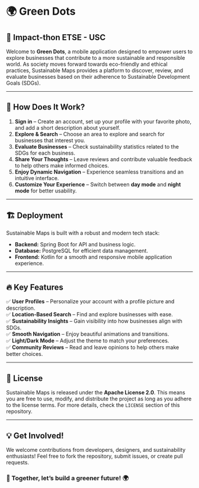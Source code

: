 # 🌍 Green Dots

## 🚀 Impact-thon ETSE - USC

Welcome to **Green Dots**, a mobile application designed to empower users to explore businesses that contribute to a more sustainable and responsible world. As society moves forward towards eco-friendly and ethical practices, Sustainable Maps provides a platform to discover, review, and evaluate businesses based on their adherence to Sustainable Development Goals (SDGs).

---

## 📌 How Does It Work?

1. **Sign in** – Create an account, set up your profile with your favorite photo, and add a short description about yourself.
2. **Explore & Search** – Choose an area to explore and search for businesses that interest you.
3. **Evaluate Businesses** – Check sustainability statistics related to the SDGs for each business.
4. **Share Your Thoughts** – Leave reviews and contribute valuable feedback to help others make informed choices.
5. **Enjoy Dynamic Navigation** – Experience seamless transitions and an intuitive interface.
6. **Customize Your Experience** – Switch between **day mode** and **night mode** for better usability.

---

## 🏗 Deployment

Sustainable Maps is built with a robust and modern tech stack:

- **Backend:** Spring Boot for API and business logic.
- **Database:** PostgreSQL for efficient data management.
- **Frontend:** Kotlin for a smooth and responsive mobile application experience.

---

## 🔥 Key Features

✅ **User Profiles** – Personalize your account with a profile picture and description.  
✅ **Location-Based Search** – Find and explore businesses with ease.  
✅ **Sustainability Insights** – Gain visibility into how businesses align with SDGs.  
✅ **Smooth Navigation** – Enjoy beautiful animations and transitions.  
✅ **Light/Dark Mode** – Adjust the theme to match your preferences.  
✅ **Community Reviews** – Read and leave opinions to help others make better choices.  

---

## 📜 License

Sustainable Maps is released under the **Apache License 2.0**. This means you are free to use, modify, and distribute the project as long as you adhere to the license terms. For more details, check the `LICENSE` section of this repository.

---

## 💡 Get Involved!

We welcome contributions from developers, designers, and sustainability enthusiasts! Feel free to fork the repository, submit issues, or create pull requests.

### 🌱 Together, let’s build a greener future! 🌍

